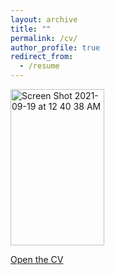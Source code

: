 ```yaml
---
layout: archive
title: ""
permalink: /cv/
author_profile: true
redirect_from:
  - /resume
---
```


<img width="150" height="250" alt="Screen Shot 2021-09-19 at 12 40 38 AM" src="https://user-images.githubusercontent.com/30694521/133919543-f62f777e-2881-404b-a8bb-a99ce33fc760.png">

[Open the CV](http://yash-vekaria.github.io/files/yash_vekaria_cv.pdf)
